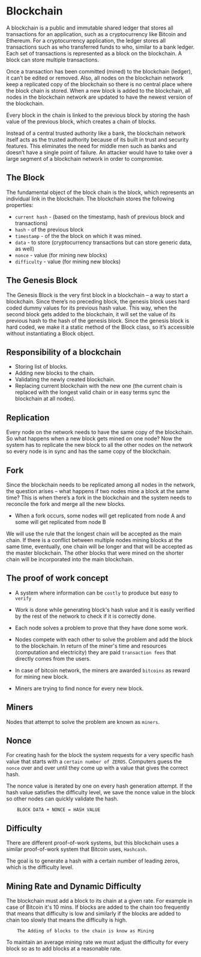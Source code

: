 # Blockchain

A blockchain is a public and immutable shared ledger that stores all transactions for an application, such as a cryptocurrency like Bitcoin and Ethereum. For a cryptocurrency application, the ledger stores all transactions such as who transferred funds to who, similar to a bank ledger. Each set of transactions is represented as a block on the blockchain. A block can store multiple transactions.

Once a transaction has been committed (mined) to the blockchain (ledger), it can’t be edited or removed. Also, all nodes on the blockchain network keep a replicated copy of the blockchain so there is no central place where the block chain is stored. When a new block is added to the blockchain, all nodes in the blockchain network are updated to have the newest version of the blockchain.

Every block in the chain is linked to the previous block by storing the hash value of the previous block, which creates a chain of blocks.

Instead of a central trusted authority like a bank, the blockchain network itself acts as the trusted authority because of its built in trust and security features. This eliminates the need for middle men such as banks and doesn’t have a single point of failure. An attacker would have to take over a large segment of a blockchain network in order to compromise.


## The Block

The fundamental object of the block chain is the block, which represents an individual link in the blockchain. The blockchain stores the following properties:

 - ```current hash``` - (based on the timestamp, hash of previous block and transactions)
 - ```hash``` - of the previous block
 - ```timestamp``` - of the the block on which it was mined.
 - ```data``` - to store (cryptocurrency transactions but can store generic data, as well)
 - ```nonce``` - value (for mining new blocks)
 - ```difficulty``` - value (for mining new blocks)

## The Genesis Block

The Genesis Block is the very first block in a blockchain – a way to start a blockchain. Since there’s no preceding block, the genesis block uses hard coded dummy values for its previous hash value. This way, when the second block gets added to the blockchain, it will set the value of its previous hash to the hash of the genesis block. Since the genesis block is hard coded, we make it a static method of the Block class, so it’s accessible without instantiating a Block object.

## Responsibility of a blockchain

* Storing list of blocks.
* Adding new blocks to the chain.
* Validating the newly created blockchain.
* Replacing current blockchain with the new one (the current chain is replaced with the longest valid chain or in easy terms sync the blockchain at all nodes).

## Replication

Every node on the network needs to have the same copy of the blockchain. So what happens when a new block gets mined on one node? Now the system has to replicate the new block to all the other nodes on the network so every node is in sync and has the same copy of the blockchain.

## Fork

Since the blockchain needs to be replicated among all nodes in the network, the question arises – what happens if two nodes mine a block at the same time? This is when there’s a fork in the blockchain and the system needs to reconcile the fork and merge all the new blocks.

* When a fork occurs, some nodes will get replicated from node A and some will get replicated from node B

We will use the rule that the longest chain will be accepted as the main chain. If there is a conflict between multiple nodes mining blocks at the same time, eventually, one chain will be longer and that will be accepted as the master blockchain. The other blocks that were mined on the shorter chain will be incorporated into the main blockchain.

## The proof of work concept

* A system where information can be `costly` to produce but easy to `verify`

* Work is done while generating block's hash value and it is easily verified by the rest of the network to check if it is correctly done.

* Each node solves a problem to prove that they have done some work.


* Nodes compete with each other to solve the problem and add the block to the blockchain. In return of the miner's time and resources (computation and electricity) they are paid ```transaction fees``` that directly comes from the users.

* In case of bitcoin network, the miners are awarded `bitcoins` as reward for mining new block.

* Miners are trying to find nonce for every new block.

## Miners

Nodes that attempt to solve the problem are known as `miners`.

## Nonce

For creating hash for the block the system requests for a very specific hash value that starts with a `certain number of ZEROS`. Computers guess the `nonce` over and over until they come up with a value that gives the correct hash.

The nonce value is iterated by one on every hash generation attempt. If the hash value satisfies the difficulty level, we save the nonce value in the block so other nodes can quickly validate the hash.
```
    BLOCK DATA + NONCE = HASH VALUE
```

## Difficulty

There are different proof-of-work systems, but this blockchain uses a similar proof-of-work system that Bitcoin uses, ```Hashcash```. 

The goal is to generate a hash with a certain number of leading zeros, which is the difficulty level.

## Mining Rate and Dynamic Difficulty

The blockchain must add a block to its chain at a given rate. For example in case of Bitcoin it's 10 mins. If blocks are added to the chain too frequently that means that difficulty is low and similarly if the blocks are added to chain too slowly that means the difficulty is high.

```
    The Adding of blocks to the chain is know as Mining
```

To maintain an average mining rate we must adjust the difficulty for every block so as to add blocks at a reasonable rate.